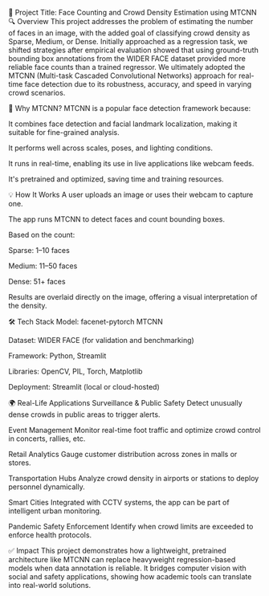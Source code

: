 🎯 Project Title: Face Counting and Crowd Density Estimation using MTCNN
🔍 Overview
This project addresses the problem of estimating the number of faces in an image, with the added goal of classifying crowd density as Sparse, Medium, or Dense. Initially approached as a regression task, we shifted strategies after empirical evaluation showed that using ground-truth bounding box annotations from the WIDER FACE dataset provided more reliable face counts than a trained regressor. We ultimately adopted the MTCNN (Multi-task Cascaded Convolutional Networks) approach for real-time face detection due to its robustness, accuracy, and speed in varying crowd scenarios.

🧠 Why MTCNN?
MTCNN is a popular face detection framework because:

It combines face detection and facial landmark localization, making it suitable for fine-grained analysis.

It performs well across scales, poses, and lighting conditions.

It runs in real-time, enabling its use in live applications like webcam feeds.

It's pretrained and optimized, saving time and training resources.

💡 How It Works
A user uploads an image or uses their webcam to capture one.

The app runs MTCNN to detect faces and count bounding boxes.

Based on the count:

Sparse: 1–10 faces

Medium: 11–50 faces

Dense: 51+ faces

Results are overlaid directly on the image, offering a visual interpretation of the density.

🛠️ Tech Stack
Model: facenet-pytorch MTCNN

Dataset: WIDER FACE (for validation and benchmarking)

Framework: Python, Streamlit

Libraries: OpenCV, PIL, Torch, Matplotlib

Deployment: Streamlit (local or cloud-hosted)

🌍 Real-Life Applications
Surveillance & Public Safety
Detect unusually dense crowds in public areas to trigger alerts.

Event Management
Monitor real-time foot traffic and optimize crowd control in concerts, rallies, etc.

Retail Analytics
Gauge customer distribution across zones in malls or stores.

Transportation Hubs
Analyze crowd density in airports or stations to deploy personnel dynamically.

Smart Cities
Integrated with CCTV systems, the app can be part of intelligent urban monitoring.

Pandemic Safety Enforcement
Identify when crowd limits are exceeded to enforce health protocols.

✅ Impact
This project demonstrates how a lightweight, pretrained architecture like MTCNN can replace heavyweight regression-based models when data annotation is reliable. It bridges computer vision with social and safety applications, showing how academic tools can translate into real-world solutions.

